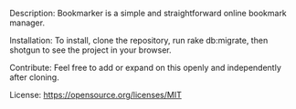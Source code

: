 Description:
Bookmarker is a simple and straightforward online bookmark manager.

Installation:
To install, clone the repository, run rake db:migrate, then shotgun to see the project in your browser.

Contribute:
Feel free to add or expand on this openly and independently after cloning.

License:
https://opensource.org/licenses/MIT
